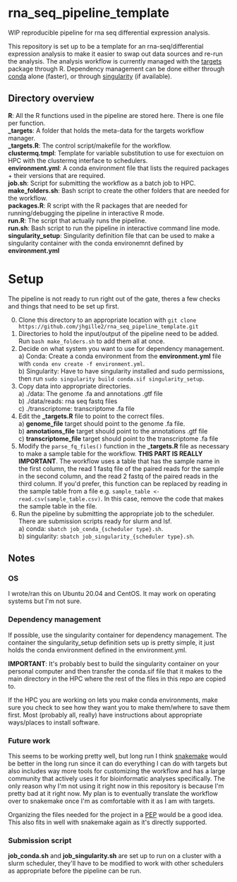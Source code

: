 # rna_seq_pipeline_template
WIP reproducible pipeline for rna seq differential expression analysis. 

This repository is set up to be a template for an rna-seq/differential expression analysis to make it easier to swap out data sources and re-run the analysis. The analysis workflow is currently managed with the [targets](https://books.ropensci.org/targets/) package through R. Dependency management can be done either through [conda](https://docs.conda.io/en/latest/) alone (faster), or through [singularity](https://singularity-userdoc.readthedocs.io/en/latest/) (if available). 

## Directory overview
**R**: All the R functions used in the pipeline are stored here. There is one file per function.   
**_targets**: A folder that holds the meta-data for the targets workflow manager.   
**_targets.R**: The control script/makefile for the workflow.  
**clustermq.tmpl**: Template for variable substitution to use for exectuion on HPC with the clustermq interface to schedulers.  
**environment.yml**: A conda environment file that lists the required packages + their versions that are required.  
**job.sh**: Script for submitting the workflow as a batch job to HPC.   
**make_folders.sh**: Bash script to create the other folders that are needed for the workflow.  
**packages.R**: R script with the R packages that are needed for running/debugging the pipeline in interactive R mode.  
**run.R**: The script that actually runs the pipeline.  
**run.sh**: Bash script to run the pipeline in interactive command line mode.  
**singularity_setup**: Singularity definition file that can be used to make a singularity container with the conda environemnt defined by **environment.yml**

# Setup
The pipeline is not ready to run right out of the gate, theres a few checks and things that need to be set up first.  

0. Clone this directory to an appropriate location with `git clone https://github.com/jhgille2/rna_seq_pipeline_template.git`  
1. Directories to hold the input/output of the pipeline need to be added. Run `bash make_folders.sh` to add them all at once.  
2. Decide on what system you want to use for dependency management.  
  a) Conda: Create a conda environment from the **environment.yml** file with `conda env create -f environment.yml`.  
  b) Singularity: Have to have singularity installed and sudo permissions, then run `sudo singularity build conda.sif singularity_setup`.  
3. Copy data into appropriate directories.  
  a) ./data: The genome .fa and annotations .gtf file  
  b) ./data/reads: rna seq fastq files  
  c) ./transcriptome: transcriptome .fa file  
4. Edit the **_targets.R** file to point to the correct files.  
  a) **genome_file** target should point to the genome .fa file.  
  b) **annotations_file** target should point to the annotations .gtf file  
  c) **transcriptome_file** target should point to the transcriptome .fa file
5. Modify the `parse_fq_files()` function in the **_targets.R** file as necessary to make a sample table for the workflow. **THIS PART IS REALLY IMPORTANT**. The workflow uses a table that has the sample name in the first column, the read 1 fastq file of the paired reads for the sample in the second column, and the read 2 fastq of the paired reads in the third column. If you'd prefer, this function can be replaced by reading in the sample table from a file e.g. `sample_table <- read.csv(sample_table.csv)`. In this case, remove the code that makes the sample table in the file.  
6. Run the pipeline by submitting the appropriate job to the scheduler. There are submission scripts ready for slurm and lsf.  
  a) conda: `sbatch job_conda_{scheduler type}.sh`.  
  b) singularity: `sbatch job_singularity_{scheduler type}.sh`.  

## Notes

### OS 
I wrote/ran this on Ubuntu 20.04 and CentOS. It may work on operating systems but I'm not sure. 

### Dependency management
If possible, use the singularity container for dependency management. The container the singularity_setup definition sets up is pretty simple, it just holds the conda environment defined in the environment.yml.  
  
**IMPORTANT**: It's probably best to build the singularity container on your personal computer and then transfer the conda.sif file that it makes to the main directory in the HPC where the rest of the files in this repo are copied to.  

If the HPC you are working on lets you make conda environments, make sure you check to see how they want you to make them/where to save them first. Most (probably all, really) have instructions about appropriate ways/places to install software.  

### Future work
This seems to be working pretty well, but long run I think [snakemake](https://snakemake.readthedocs.io/en/stable/) would be better in the long run since it can do everything I can do with targets but also includes way more tools for customizing the workflow and has a large community that actively uses it for bioinformatic analyses specifically. The only reason why I'm not using it right now in this repository is because I'm pretty bad at it right now. My plan is to eventually translate the workflow over to snakemake once I'm as comfortable with it as I am with targets.  

Organizing the files needed for the project in a [PEP](https://pep.databio.org/en/latest/) would be a good idea. This also fits in well with snakemake again as it's directly supported.

### Submission script
**job_conda.sh** and **job_singularity.sh** are set up to run on a cluster with a slurm scheduler, they'll have to be modified to work with other schedulers as appropriate before the pipeline can be run.  

